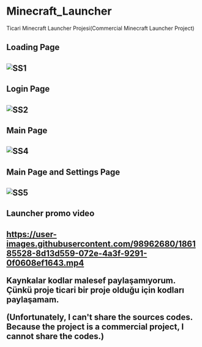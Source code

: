 # Minecraft_Launcher
Ticari Minecraft Launcher Projesi(Commercial Minecraft Launcher Project)

<h2>Loading Page<h2/>
  
![SS1](https://user-images.githubusercontent.com/98962680/186182712-811a7a6c-6820-4577-830d-dd77ed4f5797.PNG)

<h2>Login Page<h2/>
  
![SS2](https://user-images.githubusercontent.com/98962680/186182913-d756a237-2e71-4ea0-bf1e-b79e17e132d1.PNG)

<h2>Main Page<h2/>
  
![SS4](https://user-images.githubusercontent.com/98962680/186182981-e7de237e-b856-4b63-8480-60240e428588.PNG)

<h2>Main Page and Settings Page<h2/>
  
![SS5](https://user-images.githubusercontent.com/98962680/186183050-7e4744a5-b92c-4df1-8d39-62835d49cf90.PNG)

<h2>Launcher promo video<h2/>


https://user-images.githubusercontent.com/98962680/186185528-8d13d559-072e-4a3f-9291-0f0608ef1643.mp4

  
Kaynkalar kodlar malesef paylaşamıyorum. Çünkü proje ticari bir proje olduğu için kodları paylaşamam.
  
(Unfortunately, I can't share the sources codes. Because the project is a commercial project, I cannot share the codes.)
<br/>
  <br/>
  <br/>
